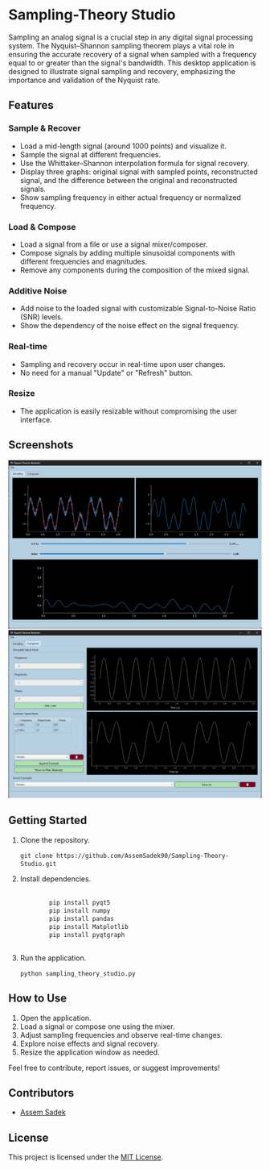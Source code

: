 <h1>Sampling-Theory Studio</h1>

  <p>Sampling an analog signal is a crucial step in any digital signal processing system. The Nyquist–Shannon sampling theorem plays a vital role in ensuring the accurate recovery of a signal when sampled with a frequency equal to or greater than the signal's bandwidth. This desktop application is designed to illustrate signal sampling and recovery, emphasizing the importance and validation of the Nyquist rate.</p>

  <h2>Features</h2>

  <h3>Sample & Recover</h3>
  <ul>
    <li>Load a mid-length signal (around 1000 points) and visualize it.</li>
    <li>Sample the signal at different frequencies.</li>
    <li>Use the Whittaker–Shannon interpolation formula for signal recovery.</li>
    <li>Display three graphs: original signal with sampled points, reconstructed signal, and the difference between the original and reconstructed signals.</li>
    <li>Show sampling frequency in either actual frequency or normalized frequency.</li>
  </ul>

  <h3>Load & Compose</h3>
  <ul>
    <li>Load a signal from a file or use a signal mixer/composer.</li>
    <li>Compose signals by adding multiple sinusoidal components with different frequencies and magnitudes.</li>
    <li>Remove any components during the composition of the mixed signal.</li>
  </ul>

  <h3>Additive Noise</h3>
  <ul>
    <li>Add noise to the loaded signal with customizable Signal-to-Noise Ratio (SNR) levels.</li>
    <li>Show the dependency of the noise effect on the signal frequency.</li>
  </ul>

  <h3>Real-time</h3>
  <ul>
    <li>Sampling and recovery occur in real-time upon user changes.</li>
    <li>No need for a manual "Update" or "Refresh" button.</li>
  </ul>

  <h3>Resize</h3>
  <ul>
    <li>The application is easily resizable without compromising the user interface.</li>
  </ul>

  <h2>Screenshots</h2>

  <img src="images/AppUI.png">
  <img src="images/ComposerUI.png">

  <h2>Getting Started</h2>

  <ol>
    <li>Clone the repository.</li>
    <pre><code>git clone https://github.com/AssemSadek90/Sampling-Theory-Studio.git</code></pre>
    <li>Install dependencies.</li>
    <pre><code>
        pip install pyqt5
        pip install numpy
        pip install pandas
        pip install Matplotlib
        pip install pyqtgraph
    </code></pre>
    <li>Run the application.</li>
    <pre><code>python sampling_theory_studio.py</code></pre>
  </ol>

  <h2>How to Use</h2>

  <ol>
    <li>Open the application.</li>
    <li>Load a signal or compose one using the mixer.</li>
    <li>Adjust sampling frequencies and observe real-time changes.</li>
    <li>Explore noise effects and signal recovery.</li>
    <li>Resize the application window as needed.</li>
  </ol>

  <p>Feel free to contribute, report issues, or suggest improvements!</p>

  <h2>Contributors</h2>
  <ul>
    <li><a href="https://github.com/AssemSadek90">Assem Sadek</a></li>
  </ul>

  <h2>License</h2>
  <p>This project is licensed under the <a href="LICENSE">MIT License</a>.</p>
